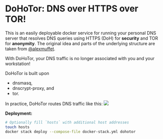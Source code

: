 # DoHoTor: DNS over HTTPS over TOR!

This is an easily deployable docker service for running your personal DNS
server that resolves DNS queries using HTTPS (DoH) for __security__ and TOR for
__anonymity__. The original idea and parts of the underlying structure are taken from [@alexmuffet](https://github.com/alecmuffett/dohot).

With DoHoTor, your DNS traffic is no longer associated with you and your workstation!

DoHoTor is built upon

* dnsmasq,
* dnscrypt-proxy, and
* tor.

In practice, DoHoTor routes DNS traffic like this:
[![](https://mermaid.ink/img/eyJjb2RlIjoiZ3JhcGggTFJcbiAgICBcbiAgICBzdWJncmFwaCBEb0hvVG9yXG4gICAgICAgIEIoRE5TTUFTUTxicj5QdWJsaWMgLyA1MylcbiAgICAgICAgQiAtLT4gQjEoSG9zdHMgZmlsZSlcbiAgICBzdWJncmFwaCBUb3IgUHJveHlcbiAgICAgICAgQyhETlNDcnlwdDxicj4xMjcuMC4wLjE6NTMwMClcbiAgICBlbmRcbiAgICBlbmRcbiAgICBBKFlvdSkgLS0-fEROUyBQYWNrZXR8IEJcbiAgICBCIC0tPiBDXG4gICAgQy0tPiBEXG4gICAgc3ViZ3JhcGggIFRPUlxuICAgIEQoRW50cnkgTm9kZSlcbiAgICBEMihOb2RlKVxuICAgIEQzKEV4aXQgTm9kZSlcbiAgICBEIC0tPiBEMlxuICAgIEQyIC0tPiBEM1xuICAgIGVuZFxuICAgIEQzIC0tPiBFKEROUyBTZXJ2ZXIpIiwibWVybWFpZCI6eyJ0aGVtZSI6ImRlZmF1bHQifSwidXBkYXRlRWRpdG9yIjpmYWxzZSwiYXV0b1N5bmMiOnRydWUsInVwZGF0ZURpYWdyYW0iOmZhbHNlfQ)](https://mermaid-js.github.io/mermaid-live-editor/edit/##eyJjb2RlIjoiZ3JhcGggTFJcbiAgICBcbiAgICBzdWJncmFwaCBEb0hvVG9yXG4gICAgICAgIEIoRE5TTUFTUTxicj5QdWJsaWMgLyA1MylcbiAgICAgICAgQiAtLT4gQjEoSG9zdHMgZmlsZSlcbiAgICBzdWJncmFwaCBUb3IgUHJveHlcbiAgICAgICAgQyhETlNDcnlwdDxicj4xMjcuMC4wLjE6NTMwMClcbiAgICBlbmRcbiAgICBlbmRcbiAgICBBKFlvdSkgLS0-fEROUyBQYWNrZXR8IEJcbiAgICBCIC0tPiBDXG4gICAgQy0tPiBEXG4gICAgc3ViZ3JhcGggIFRPUlxuICAgIEQoRW50cnkgTm9kZSlcbiAgICBEMihOb2RlKVxuICAgIEQzKEV4aXQgTm9kZSlcbiAgICBEIC0tPiBEMlxuICAgIEQyIC0tPiBEM1xuICAgIGVuZFxuICAgIEQzIC0tPiBFKEROUyBTZXJ2ZSkiLCJtZXJtYWlkIjoie1xuICBcInRoZW1lXCI6IFwiZGVmYXVsdFwiXG59IiwidXBkYXRlRWRpdG9yIjpmYWxzZSwiYXV0b1N5bmMiOnRydWUsInVwZGF0ZURpYWdyYW0iOmZhbHNlfQ)
<!--mermaid
graph LR
    
    subgraph DoHoTor
        B(DNSMASQ<br>Public / 53)
        B -/-> B1(Hosts file)
    subgraph Tor Proxy
        C(DNSCrypt<br>127.0.0.1:5300)
    end
    end
    A(You) -/->|DNS Packet| B
    B -/-> C
    C-/-> D
    subgraph  TOR
    D(Entry Node)
    D2(Node)
    D3(Exit Node)
    D -/-> D2
    D2 -/-> D3
    end
    D3 -/-> E(DNS Server)
-->

__Deployment:__

```bash
# Optionally fill `hosts` with additional host addresses
touch hosts
docker stack deploy --compose-file docker-stack.yml dohotor
```
